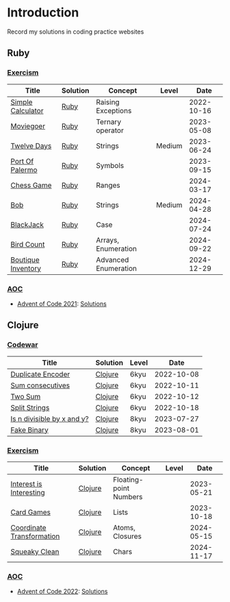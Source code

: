 # Introduction
Record my solutions in coding practice websites

## Ruby
### [Exercism](https://exercism.org/dashboard)
|Title|Solution|Concept|Level|Date|
|-----|--------|-------|-----|----|
|[Simple Calculator](https://exercism.org/tracks/ruby/exercises/simple-calculator)|[Ruby](https://github.com/wu790616/code-kata/blob/master/ruby/exercism/simple_calculator.rb)|Raising Exceptions||2022-10-16|
|[Moviegoer](https://exercism.org/tracks/ruby/exercises/moviegoer)|[Ruby](https://github.com/wu790616/code-kata/blob/master/ruby/exercism/moviegoer.rb)|Ternary operator||2023-05-08|
|[Twelve Days](https://exercism.org/tracks/ruby/exercises/twelve-days)|[Ruby](https://github.com/wu790616/code-kata/blob/master/ruby/exercism/twelve_days.rb)|Strings|Medium|2023-06-24|
|[Port Of Palermo](https://exercism.org/tracks/ruby/exercises/moviegoer)|[Ruby](https://github.com/wu790616/code-kata/blob/master/ruby/exercism/port_palermo.rb)|Symbols||2023-09-15|
|[Chess Game](https://exercism.org/tracks/ruby/exercises/chess-game)|[Ruby](https://github.com/wu790616/code-kata/blob/master/ruby/exercism/chess_game.rb)|Ranges||2024-03-17|
|[Bob](https://exercism.org/tracks/ruby/exercises/bob)|[Ruby](https://github.com/wu790616/code-kata/blob/master/ruby/exercism/bob.rb)|Strings|Medium|2024-04-28|
|[BlackJack](https://exercism.org/tracks/ruby/exercises/blackjack)|[Ruby](https://github.com/wu790616/code-kata/blob/master/ruby/exercism/blackjack.rb)|Case||2024-07-24|
|[Bird Count](https://exercism.org/tracks/ruby/exercises/bird-count)|[Ruby](https://github.com/wu790616/code-kata/blob/master/ruby/exercism/bird_count.rb)|Arrays, Enumeration||2024-09-22|
|[Boutique Inventory](https://exercism.org/tracks/ruby/exercises/boutique-inventory)|[Ruby](https://github.com/wu790616/code-kata/blob/master/ruby/exercism/boutique_inventory.rb)|Advanced Enumeration||2024-12-29|
### [AOC](https://adventofcode.com/)
- [Advent of Code 2021](https://adventofcode.com/2021): [Solutions](https://github.com/wu790616/code-kata/tree/master/ruby/aoc/aoc_2021)

## Clojure
### [Codewar](https://www.codewars.com/dashboard)
|Title|Solution|Level|Date|
|-----|--------|-----|----|
|[Duplicate Encoder](https://www.codewars.com/kata/54b42f9314d9229fd6000d9c/clojure)|[Clojure](https://github.com/wu790616/code-kata/blob/master/clojure/codewar/src/duplicate_encoder.clj)|6kyu|2022-10-08|
|[Sum consecutives](https://www.codewars.com/kata/55eeddff3f64c954c2000059/clojure)|[Clojure](https://github.com/wu790616/code-kata/blob/master/clojure/codewar/src/sum_consecutives.clj)|6kyu|2022-10-11|
|[Two Sum](https://www.codewars.com/kata/52c31f8e6605bcc646000082/clojure)|[Clojure](https://github.com/wu790616/code-kata/blob/master/clojure/codewar/src/two_sum.clj)|6kyu|2022-10-12|
|[Split Strings](https://www.codewars.com/kata/515de9ae9dcfc28eb6000001/clojure)|[Clojure](https://github.com/wu790616/code-kata/blob/master/clojure/codewar/src/split_strings.clj)|6kyu|2022-10-18|
|[Is n divisible by x and y?](https://www.codewars.com/kata/5545f109004975ea66000086/clojure)|[Clojure](https://github.com/wu790616/code-kata/blob/master/clojure/codewar/src/is_n_divisible_by_x_and_y.clj)|8kyu|2023-07-27|
|[Fake Binary](https://www.codewars.com/kata/57eae65a4321032ce000002d/clojure)|[Clojure](https://github.com/wu790616/code-kata/blob/master/clojure/codewar/src/fake_binary.clj)|8kyu|2023-08-01|
### [Exercism](https://exercism.org/dashboard)
|Title|Solution|Concept|Level|Date|
|-----|--------|-------|-----|----|
|[Interest is Interesting](https://exercism.org/tracks/clojure/exercises/interest-is-interesting)|[Clojure](https://github.com/wu790616/code-kata/blob/master/clojure/exercism/src/interest_is_interesting.clj)|Floating-point Numbers||2023-05-21|
|[Card Games](https://exercism.org/tracks/clojure/exercises/card-games)|[Clojure](https://github.com/wu790616/code-kata/blob/master/clojure/exercism/src/card_games.clj)|Lists||2023-10-18|
|[Coordinate Transformation](https://exercism.org/tracks/clojure/exercises/coordinate-transformation)|[Clojure](https://github.com/wu790616/code-kata/blob/master/clojure/exercism/src/coordinate_transformation.clj)|Atoms, Closures||2024-05-15|
|[Squeaky Clean](https://exercism.org/tracks/clojure/exercises/squeaky-clean)|[Clojure](https://github.com/wu790616/code-kata/blob/master/clojure/exercism/src/squeaky_clean.clj)|Chars||2024-11-17|
### [AOC](https://adventofcode.com/)
- [Advent of Code 2022](https://adventofcode.com/2022): [Solutions](https://github.com/wu790616/code-kata/tree/master/clojure/aoc2022)
